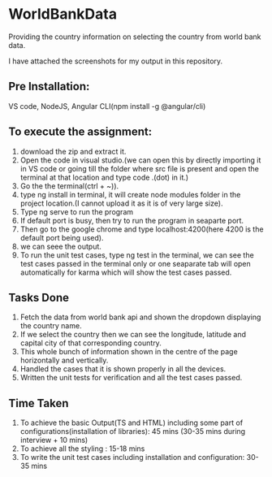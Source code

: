 # WorldBankData
Providing the country information on selecting the country from world bank data.

I have attached the screenshots for my output in this repository.

Pre Installation:
------------------
VS code, NodeJS, Angular CLI(npm install -g @angular/cli)

To execute the assignment:
-------------------------------
1) download the zip and extract it.
2) Open the code in visual studio.(we can open this by directly importing it in VS code or going till the folder where src file is present and open the terminal at that location and type code .(dot) in it.)
3) Go the the terminal(ctrl + ~)).
4) type ng install in terminal, it will create node modules folder in the project location.(I cannot upload it as it is of very large size).
5) Type ng serve to run the program 
6) If default port is busy, then try to run the program in seaparte port.
7) Then go to the google chrome and type localhost:4200(here 4200 is the default port being used).
8) we can seee the output.
9) To run the unit test cases, type ng test in the terminal, we can see the test cases passed in the terminal only or one seaparate tab will open automatically for karma which will show the test cases passed. 

Tasks Done
-----------
1) Fetch the data from world bank api and shown the dropdown displaying the country name.
2) If we select the country then we can see the longitude, latitude and capital city of that corresponding country.
3) This whole bunch of information shown in the centre of the page horizontally and vertically.
4) Handled the cases that it is shown properly in all the devices.
5) Written the unit tests for verification and all the test cases passed.

Time Taken
-----------
1) To achieve the basic Output(TS and HTML) including some part of configurations(installation of libraries):
   45 mins (30-35 mins during interview + 10 mins)
2) To achieve all the styling : 15-18 mins
3) To write the unit test cases including installation and configuration:
    30-35 mins
  






